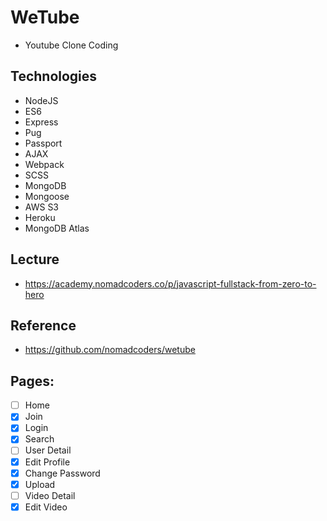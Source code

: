 # WeTube
- Youtube Clone Coding

## Technologies
- NodeJS
- ES6
- Express
- Pug
- Passport
- AJAX
- Webpack
- SCSS
- MongoDB
- Mongoose
- AWS S3
- Heroku
- MongoDB Atlas

## Lecture
- https://academy.nomadcoders.co/p/javascript-fullstack-from-zero-to-hero

## Reference
- https://github.com/nomadcoders/wetube

## Pages: 
- [ ] Home
- [x] Join
- [x] Login
- [x] Search
- [ ] User Detail
- [x] Edit Profile
- [x] Change Password
- [x] Upload
- [ ] Video Detail
- [x] Edit Video
